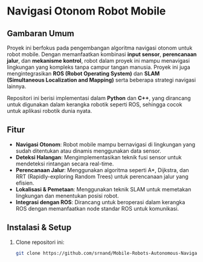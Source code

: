 # Navigasi Otonom Robot Mobile

## Gambaran Umum

Proyek ini berfokus pada pengembangan algoritma navigasi otonom untuk robot mobile. Dengan memanfaatkan kombinasi **input sensor**, **perencanaan jalur**, dan **mekanisme kontrol**, robot dalam proyek ini mampu menavigasi lingkungan yang kompleks tanpa campur tangan manusia. Proyek ini juga mengintegrasikan **ROS (Robot Operating System)** dan **SLAM (Simultaneous Localization and Mapping)** serta beberapa strategi navigasi lainnya.

Repositori ini berisi implementasi dalam **Python** dan **C++**, yang dirancang untuk digunakan dalam kerangka robotik seperti ROS, sehingga cocok untuk aplikasi robotik dunia nyata.

## Fitur
- **Navigasi Otonom**: Robot mobile mampu bernavigasi di lingkungan yang sudah ditentukan atau dinamis menggunakan data sensor.
- **Deteksi Halangan**: Mengimplementasikan teknik fusi sensor untuk mendeteksi rintangan secara real-time.
- **Perencanaan Jalur**: Menggunakan algoritma seperti A*, Dijkstra, dan RRT (Rapidly-exploring Random Trees) untuk perencanaan jalur yang efisien.
- **Lokalisasi & Pemetaan**: Menggunakan teknik SLAM untuk memetakan lingkungan dan menentukan posisi robot.
- **Integrasi dengan ROS**: Dirancang untuk beroperasi dalam kerangka ROS dengan memanfaatkan node standar ROS untuk komunikasi.

## Instalasi & Setup

1. Clone repositori ini:
   ```bash
   git clone https://github.com/srnand/Mobile-Robots-Autonomous-Navigation.git
